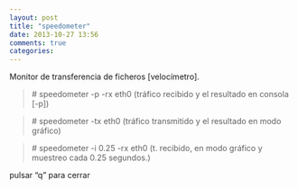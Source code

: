 ```yaml
---
layout: post
title: "speedometer"
date: 2013-10-27 13:56
comments: true
categories: 
---
```

Monitor de transferencia de ficheros [velocímetro].

>\# speedometer -p -rx eth0  (tráfico recibido y el resultado en consola [-p])

>\# speedometer -tx eth0  (tráfico transmitido y el resultado en modo gráfico)

>\# speedometer -i 0.25 -rx eth0 (t. recibido, en modo gráfico y muestreo cada 0.25 segundos.)

pulsar “q” para cerrar

